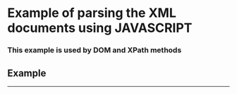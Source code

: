 # Example of parsing the XML documents using JAVASCRIPT

### This example is used by DOM and XPath methods

## Example

---
